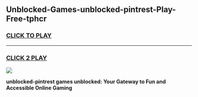 
## Unblocked-Games-unblocked-pintrest-Play-Free-tphcr
<h3>
<a href="https://premium76.site?title=unblocked-pintrest&ref=23A">CLICK TO PLAY</a></h3>
<hr>

<h3>
<a href="https://premium76.site?title=unblocked-pintrest&ref=23A">CLICK 2 PLAY</a>
  
</h3>

<a href="https://premium76.site?title=unblocked-pintrest&ref=23A"><img src="https://clearcache.store/games.png"></a>


**unblocked-pintrest games unblocked: Your Gateway to Fun and Accessible Online Gaming**
